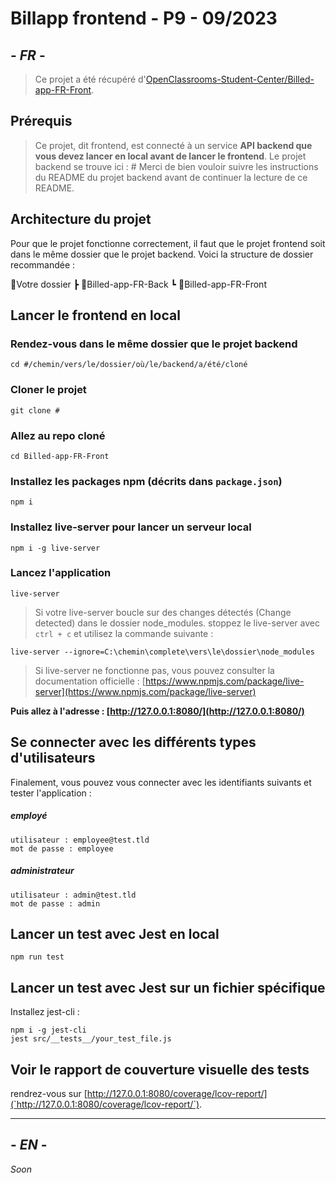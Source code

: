 # Billapp frontend - P9 - 09/2023

## - *FR* -

> Ce projet a été récupéré d'[OpenClassrooms-Student-Center/Billed-app-FR-Front](https://github.com/OpenClassrooms-Student-Center/Billed-app-FR-Front).

## Prérequis
> Ce projet, dit frontend, est connecté à un service **API backend que vous devez lancer en local avant de lancer le frontend**.
> Le projet backend se trouve ici : #
> Merci de bien vouloir suivre les instructions du README du projet backend avant de continuer la lecture de ce README.

## Architecture du projet

Pour que le projet fonctionne correctement, il faut que le projet frontend soit dans le même dossier que le projet backend. Voici la structure de dossier recommandée :

📂Votre dossier
 ┣ 📂Billed-app-FR-Back
 ┗ 📂Billed-app-FR-Front

## Lancer le frontend en local
### Rendez-vous dans le même dossier que le projet backend
```
cd #/chemin/vers/le/dossier/où/le/backend/a/été/cloné
```

### Cloner le projet
```
git clone #
```

### Allez au repo cloné
```
cd Billed-app-FR-Front
```

### Installez les packages npm (décrits dans `package.json`)
```
npm i
```

### Installez live-server pour lancer un serveur local
```
npm i -g live-server
```

### Lancez l'application
```
live-server
```
> Si votre live-server boucle sur des changes détectés (Change detected) dans le dossier node_modules. stoppez le live-server avec `ctrl + c` et utilisez la commande suivante :
```
live-server --ignore=C:\chemin\complete\vers\le\dossier\node_modules
```
> Si live-server ne fonctionne pas, vous pouvez consulter la documentation officielle : [https://www.npmjs.com/package/live-server](https://www.npmjs.com/package/live-server)

**Puis allez à l'adresse : [http://127.0.0.1:8080/](http://127.0.0.1:8080/)**

## Se connecter avec les différents types d'utilisateurs
Finalement, vous pouvez vous connecter avec les identifiants suivants et tester l'application :

##### employé
```
utilisateur : employee@test.tld
mot de passe : employee
```

##### administrateur
```
utilisateur : admin@test.tld 
mot de passe : admin
```

## Lancer un test avec Jest en local

```
npm run test
```

## Lancer un test avec Jest sur un fichier spécifique

Installez jest-cli :

```
npm i -g jest-cli
jest src/__tests__/your_test_file.js
```

## Voir le rapport de couverture visuelle des tests

rendrez-vous sur [http://127.0.0.1:8080/coverage/lcov-report/](`http://127.0.0.1:8080/coverage/lcov-report/`).

---

## - *EN* -

*Soon*